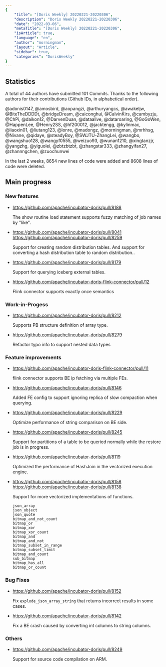 ```yaml
---
{
    "title": "[Doris Weekly] 20220221-20220306",
    "description": "Doris Weekly 20220221-20220306",
    "date": "2022-03-06",
    "metaTitle": "[Doris Weekly] 20220221-20220306",
    "isArticle": true,
    "language": "en",
    "author": "morningman",
    "layout": "Article",
    "sidebar": true,
    "categories": "DorisWeekly"
}
---
```


<!--
Licensed to the Apache Software Foundation (ASF) under one
or more contributor license agreements.  See the NOTICE file
distributed with this work for additional information
regarding copyright ownership.  The ASF licenses this file
to you under the Apache License, Version 2.0 (the
"License"); you may not use this file except in compliance
with the License.  You may obtain a copy of the License at

  http://www.apache.org/licenses/LICENSE-2.0

Unless required by applicable law or agreed to in writing,
software distributed under the License is distributed on an
"AS IS" BASIS, WITHOUT WARRANTIES OR CONDITIONS OF ANY
KIND, either express or implied.  See the License for the
specific language governing permissions and limitations
under the License.
-->

## Statistics

A total of 44 authors have submitted 101 Commits. Thanks to the following authors for their contributions (Github IDs, in alphabetical order).

@adonis0147, @amosbird, @aopangzi, @arthuryangcs, @awakeljw, @BiteTheDDDDt, @bridgeDream, @caiconghui, @CalvinKirs, @cambyzju, @ChPi, @daikon12, @DarvenDuan, @dataalive, @dataroaring, @GoGoWen, @HappenLee, @Henry2SS, @hf200012, @jacktengg, @kylinmac, @liaoxin01, @liutang123, @lonre, @madongz, @morningman, @mrhhsg, @Nivane, @qidaye, @steadyBoy, @SWJTU-ZhangLei, @wangbo, @wangshuo128, @wangyf0555, @weizuo93, @wunan1210, @xingtanzjr, @yangzhg, @yiguolei, @zbtzbtzbt, @zhangstar333, @zhangyifan27, @zhannngchen, @zuochunwei

In the last 2 weeks, 8654 new lines of code were added and 8608 lines of code were deleted.

## Main progress

### New features

* https://github.com/apache/incubator-doris/pull/8188

    The show routine load statement supports fuzzy matching of job names by "like".
    
* https://github.com/apache/incubator-doris/pull/8041
  https://github.com/apache/incubator-doris/pull/8259

    Support for creating random distribution tables. And support for converting a hash distribution table to random distribution..
    
* https://github.com/apache/incubator-doris/pull/8179

    Support for querying iceberg external tables.
    
* https://github.com/apache/incubator-doris-flink-connector/pull/12

    Flink connector supports exactly once semantics
    
### Work-in-Progess

* https://github.com/apache/incubator-doris/pull/8212

    Supports PB structure definition of array type.

* https://github.com/apache/incubator-doris/pull/8279

    Refactor typo info to support nested data types

### Feature improvements

* https://github.com/apache/incubator-doris-flink-connector/pull/11

    flink connector supports BE ip fetching via multiple FEs.

* https://github.com/apache/incubator-doris/pull/8146

    Added FE config to support ignoring replica of slow compaction when querying.

* https://github.com/apache/incubator-doris/pull/8229

    Optimize performance of string comparison on BE side.
    
* https://github.com/apache/incubator-doris/pull/8245

    Support for partitions of a table to be queried normally while the restore job is in progress.
    
* https://github.com/apache/incubator-doris/pull/8119

    Optimized the performance of HashJoin in the vectorized execution engine.  
    
* https://github.com/apache/incubator-doris/pull/8158
  https://github.com/apache/incubator-doris/pull/8138

    Support for more vectorized implementations of functions.
    
    ```
    json_array
    json_object
    json_quote
    bitmap_and_not_count
    bitmap_or
    bitmap_xor
    bitmap_xor_count
    bitmap_and
    bitmap_and_not
    bitmap_subset_in_range
    bitmap_subset_limit
    bitmap_and_count
    sub_bitmap
    bitmap_has_all
    bitmap_or_count
    ```

### Bug Fixes

* https://github.com/apache/incubator-doris/pull/8152

    Fix `explode_json_array_string` that returns incorrect results in some cases.

* https://github.com/apache/incubator-doris/pull/8142

    Fix a BE crash caused by converting int columns to string columns.

### Others

* https://github.com/apache/incubator-doris/pull/8249

    Support for source code compilation on ARM.

